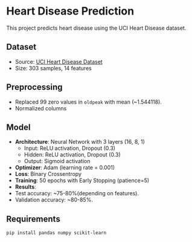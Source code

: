 # Heart Disease Prediction

This project predicts heart disease using the UCI Heart Disease dataset.

## Dataset
- Source: [UCI Heart Disease Dataset](https://www.kaggle.com/datasets/arezaei81/heartcsv)
- Size: 303 samples, 14 features

## Preprocessing
- Replaced 99 zero values in `oldpeak` with mean (~1.544118).
- Normalized columns

## Model
- **Architecture**: Neural Network with 3 layers (16, 8, 1)
  - Input: ReLU activation, Dropout (0.3)
  - Hidden: ReLU activation, Dropout (0.3)
  - Output: Sigmoid activation
- **Optimizer**: Adam (learning rate = 0.001)
- **Loss**: Binary Crossentropy
- **Training**: 50 epochs with Early Stopping (patience=5)
- **Results**:
- Test accuracy: ~75-80%(depending on features).
- Validation accuracy: ~80-85%.

## Requirements
```bash
pip install pandas numpy scikit-learn

